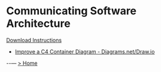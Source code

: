 # Communicating Software Architecture
[Download Instructions](../download-instructions.md)

- [Improve a C4 Container Diagram - Diagrams.net/Draw.io](../exercises/Exercise-2209-C4-Container.drawio)

--—
[> Home](../README.md)